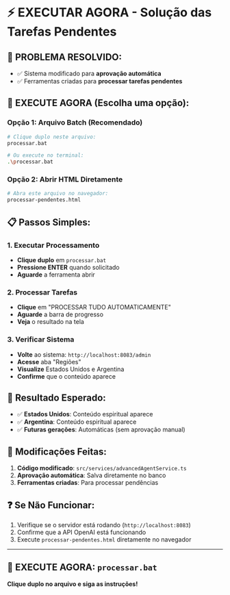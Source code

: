 # ⚡ EXECUTAR AGORA - Solução das Tarefas Pendentes

## 🎯 PROBLEMA RESOLVIDO: 
- ✅ Sistema modificado para **aprovação automática**
- ✅ Ferramentas criadas para **processar tarefas pendentes**

## 🚀 EXECUTE AGORA (Escolha uma opção):

### Opção 1: Arquivo Batch (Recomendado)
```bash
# Clique duplo neste arquivo:
processar.bat

# Ou execute no terminal:
.\processar.bat
```

### Opção 2: Abrir HTML Diretamente
```bash
# Abra este arquivo no navegador:
processar-pendentes.html
```

## 📋 Passos Simples:

### 1. Executar Processamento
- **Clique duplo** em `processar.bat`
- **Pressione ENTER** quando solicitado
- **Aguarde** a ferramenta abrir

### 2. Processar Tarefas
- **Clique** em "PROCESSAR TUDO AUTOMATICAMENTE"
- **Aguarde** a barra de progresso
- **Veja** o resultado na tela

### 3. Verificar Sistema
- **Volte** ao sistema: `http://localhost:8083/admin`
- **Acesse** aba "Regiões"
- **Visualize** Estados Unidos e Argentina
- **Confirme** que o conteúdo aparece

## 🎉 Resultado Esperado:
- ✅ **Estados Unidos**: Conteúdo espiritual aparece
- ✅ **Argentina**: Conteúdo espiritual aparece  
- ✅ **Futuras gerações**: Automáticas (sem aprovação manual)

## 🔧 Modificações Feitas:
1. **Código modificado**: `src/services/advancedAgentService.ts`
2. **Aprovação automática**: Salva diretamente no banco
3. **Ferramentas criadas**: Para processar pendências

## ❓ Se Não Funcionar:
1. Verifique se o servidor está rodando (`http://localhost:8083`)
2. Confirme que a API OpenAI está funcionando
3. Execute `processar-pendentes.html` diretamente no navegador

---

## 🚀 **EXECUTE AGORA: `processar.bat`**

**Clique duplo no arquivo e siga as instruções!** 